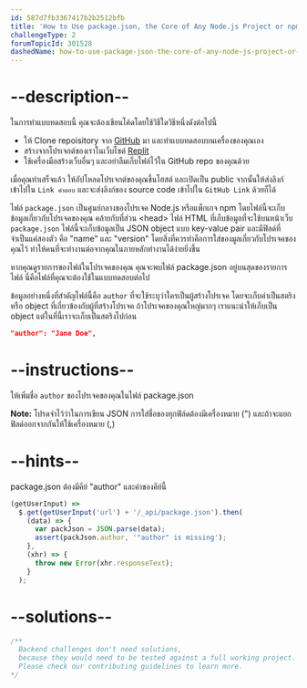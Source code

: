 ```yaml
---
id: 587d7fb3367417b2b2512bfb
title: 'How to Use package.json, the Core of Any Node.js Project or npm Package'
challengeType: 2
forumTopicId: 301528
dashedName: how-to-use-package-json-the-core-of-any-node-js-project-or-npm-package
---
```


# --description--

ในการทำแบบทดสอบนี้ คุณจะต้องเขียนโค้ดโดยใช้วิธีใดวิธีหนึ่งดังต่อไปนี้

- ให้ Clone repoisitory จาก [GitHub](https://github.com/freeCodeCamp/boilerplate-npm/) มา และทำแบบทดสอบบนเครื่องของคุณเอง
- สร้างจากโปรเจกต์ของเราในเว็บไซต์ [Replit](https://replit.com/github/freeCodeCamp/boilerplate-npm)
- ใช้เครื่องมือสร้างเว็บอื่นๆ และอย่าลืมเก็บไฟล์ไว้ใน GitHub repo ของคุณด้วย

เมื่อคุณทำเสร็จแล้ว ให้อัปโหลดโปรเจกต์ของคุณขึ้นโฮสต์ และเปิดเป็น public จากนั้นให้ส่งลิงก์เข้าไปใน `Link คำตอบ` และจะส่งลิงก์ของ source code เข้าไปใน `GitHub Link` ด้วยก็ได้


ไฟล์ `package.json` เป็นศูนย์กลางของโปรเจค Node.js หรือแพ็กเกจ npm โดยไฟล์นี้จะเก็บข้อมูลเกี่ยวกับโปรเจคของคุณ คล้ายกับที่ส่วน &lt;head> ไฟล์ HTML ที่เก็บข้อมูลที่จะใช้บนหน้าเว็บ `package.json` 
ไฟล์นี้จะเก็บข้อมูลเป็น JSON object แบบ key-value pair และมีฟิลด์ที่จำเป็นแค่สองตัว คือ "name" และ "version" โดยสิ่งที่ควรทำคือการใส่ของมูลเกี่ยวกับโปรเจคของคุณไว้ ทำให้คนที่จะทำงานต่อจากคุณในภายหลักทำงานได้ง่ายยิ่งขึ้น

หากคุณดูรายการของไฟล์ในโปรเจคของคุณ คุณจะพบไฟล์ package.json อยู่บนสุดของรายการไฟล์ นี่คือไฟล์ที่คุณจะต้องใช้ในแบบทดสอบต่อไป


ข้อมูลอย่างหนึ่งที่สำคัญไฟล์นี้คือ `author` ที่จะใช้ระบุว่าใครเป็นผู้สร้างโปรเจค โดยจะเก็บค่าเป็นสตริง หรือ object ที่เกี่ยวข้องกับผู้ที่สร้างโปรเจค  ถ้าโปรเจคของคุณใหญ่มากๆ เราแนะนำให้เก็บเป็น object แต่ในที่นี้เราจะเก็บเป็นสตริงไปก่อน

```json
"author": "Jane Doe",
```

# --instructions--

ให้เพิ่มชื่อ `author` ของโปรเจคของคุณในไฟล์ package.json

**Note:** โปรดจำไว้ว่าในการเขียน JSON การใส่ชื่อของทุกฟิล์ดต้องมีเครื่องหมาย (") และถ้าจะแยกฟิลด์ออกจากกันให้ใช้เครื่องหมาย (,)

# --hints--

package.json ต้องมีคีย์ "author" และค่าของคีย์นี้

```js
(getUserInput) =>
  $.get(getUserInput('url') + '/_api/package.json').then(
    (data) => {
      var packJson = JSON.parse(data);
      assert(packJson.author, '"author" is missing');
    },
    (xhr) => {
      throw new Error(xhr.responseText);
    }
  );
```

# --solutions--

```js
/**
  Backend challenges don't need solutions, 
  because they would need to be tested against a full working project. 
  Please check our contributing guidelines to learn more.
*/
```
